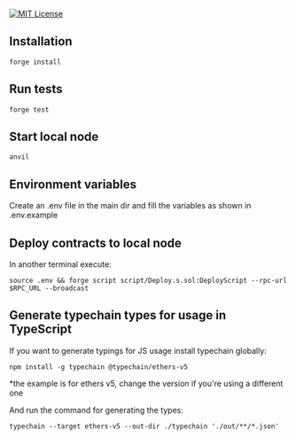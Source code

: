 [![MIT License][license-shield]][license-url]

## Installation

```
forge install
```

## Run tests

```
forge test
```

## Start local node

```
anvil
```

## Environment variables

Create an .env file in the main dir and fill the variables as shown in .env.example

## Deploy contracts to local node

In another terminal execute:

```
source .env && forge script script/Deploy.s.sol:DeployScript --rpc-url $RPC_URL --broadcast
```

## Generate typechain types for usage in TypeScript

If you want to generate typings for JS usage install typechain globally:

```
npm install -g typechain @typechain/ethers-v5
```

\*the example is for ethers v5, change the version if you're using a different one

And run the command for generating the types:

```
typechain --target ethers-v5 --out-dir ./typechain './out/**/*.json'
```

[license-url]: https://github.com/LimeChain/tx-inclusion-contracts/blob/main/LICENSE.txt
[license-shield]: https://img.shields.io/badge/License-MIT-green.svg
